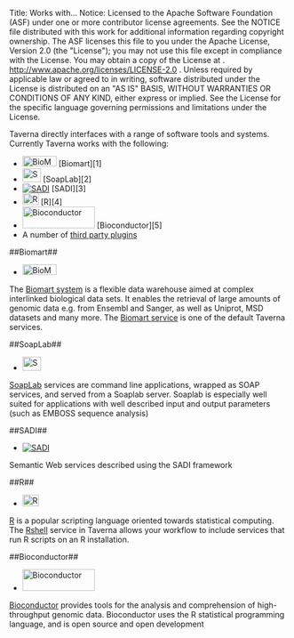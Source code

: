 Title:     Works with…
Notice:    Licensed to the Apache Software Foundation (ASF) under one
           or more contributor license agreements.  See the NOTICE file
           distributed with this work for additional information
           regarding copyright ownership.  The ASF licenses this file
           to you under the Apache License, Version 2.0 (the
           "License"); you may not use this file except in compliance
           with the License.  You may obtain a copy of the License at
           .
             http://www.apache.org/licenses/LICENSE-2.0
           .
           Unless required by applicable law or agreed to in writing,
           software distributed under the License is distributed on an
           "AS IS" BASIS, WITHOUT WARRANTIES OR CONDITIONS OF ANY
           KIND, either express or implied.  See the License for the
           specific language governing permissions and limitations
           under the License.

Taverna directly interfaces with a range of software tools and systems.
Currently Taverna works with the following:

 - <a href="http://www.biomart.org/" target="_blank">
      <img src="/img/biomart.gif" alt="BioMart" width="61" height="19" /></a>
   [Biomart][1]
 - <a href="http://sourceforge.net/p/soaplab/wiki/Home/" target="_blank">
      <img src="/img/Soaplab.png" alt="SoapLab" width="33" height="25" /></a>
   [SoapLab][2]
 - <a href="/documentation/plugins#sadi_plugin">
      <img src="/pages/wp-content/uploads/2011/03/sadi-header-small.png" alt="SADI" /></a>
   [SADI][3]
 - <a href="http://www.r-project.org/" target="_blank">
      <img src="/img/Rshell.png" alt="RShell" width="29" height="21" /></a>
   [R][4]
 - <a href="http://www.bioconductor.org/" target="_blank">
      <img src="/img/logo_bioconductor.gif" alt="Bioconductor" width="130" height="39" /></a>
   [Bioconductor][5]
 - A number of [third party plugins][6]

<a name="biomart"></a>
##Biomart##
 - <a href="http://www.biomart.org/" target="_blank">
      <img src="/img/biomart.gif" alt="BioMart" width="61" height="19" /></a>

The [Biomart system][7] is a flexible data warehouse aimed at complex interlinked biological data sets.
It enables the retrieval of large amounts of genomic data e.g. from Ensembl and Sanger, as well as Uniprot,
   MSD datasets and many more.
The [Biomart service][8] is one of the default Taverna services.

<a name="soaplab"></a>
##SoapLab##

 - <a href="http://sourceforge.net/p/soaplab/wiki/Home/" target="_blank">
      <img src="/img/Soaplab.png" alt="SoapLab" width="33" height="25" /></a>

[SoapLab][9] services are command line applications, wrapped as SOAP services, and served from a Soaplab server.
Soaplab is especially well suited for applications with well described input and output parameters
(such as EMBOSS sequence analysis)

<a name="sadi"></a>
##SADI##

 - <a href="/documentation/plugins/#sadi_plugin">
      <img src="/img/sadi-header-small.png" alt="SADI" /></a>
Semantic Web services described using the SADI framework

<a name="r"></a>
##R##
 - <a href="http://www.r-project.org/" target="_blank">
      <img src="/img/Rshell.png" alt="RShell" width="29" height="21" /></a>

[R][10] is a popular scripting language oriented towards statistical computing.
The [Rshell][11] service in Taverna allows your workflow to include services that run R scripts on an
   R installation.

<a name="bioconductor"></a>
##Bioconductor##

 - <a href="http://www.bioconductor.org/" target="_blank">
      <img src="/img/logo_bioconductor.gif" alt="Bioconductor" width="130" height="39" /></a><br />

[Bioconductor][12] provides tools for the analysis and comprehension of high-throughput genomic data.
Bioconductor uses the R statistical programming language, and is open source and open development

  [1]: #biomart
  [2]: #soaplab
  [3]: #sadi
  [4]: #r
  [5]: #bioconductor
  [6]: /documentation/plugins
  [7]: http://www.biomart.org/
  [8]: http://dev.mygrid.org.uk/wiki/display/taverna/Biomart
  [9]: http://sourceforge.net/p/soaplab/wiki/Home/
  [10]: http://www.r-project.org/
  [11]: http://dev.mygrid.org.uk/wiki/display/taverna23/Rshell
  [12]: http://www.bioconductor.org/
